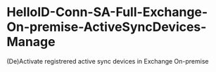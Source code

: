 # HelloID-Conn-SA-Full-Exchange-On-premise-ActiveSyncDevices-Manage
 (De)Activate registrered active sync devices in Exchange On-premise

